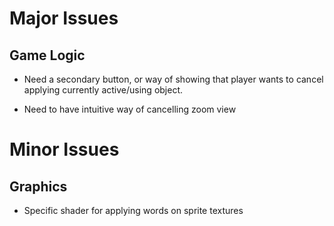 Major Issues
============

Game Logic
----------

* Need a secondary button, or way of showing that player wants to cancel applying currently active/using object.

* Need to have intuitive way of cancelling zoom view

Minor Issues
============

Graphics
--------

* Specific shader for applying words on sprite textures
